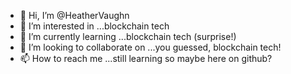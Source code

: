 - 👋 Hi, I’m @HeatherVaughn
- 👀 I’m interested in ...blockchain tech
- 🌱 I’m currently learning ...blockchain tech (surprise!)
- 💞️ I’m looking to collaborate on ...you guessed, blockchain tech!
- 📫 How to reach me ...still learning so maybe here on github? 

<!---
HeatherVaughn/HeatherVaughn is a ✨ special ✨ repository because its `README.md` (this file) appears on your GitHub profile.
You can click the Preview link to take a look at your changes.
--->
